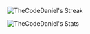 <!-- ![Daniel's GitHub stats](https://github-readme-stats.vercel.app/api?username=TheCodeDaniel&show_icons=true&theme=codeSTACKr) -->
<!--


<img src="https://raw.githubusercontent.com/TheCodeDaniel/TheCodeDaniel/output/snake.svg" alt="Snake animation" />


[![GitHub Streak](http://github-readme-streak-stats.herokuapp.com?user=TheCodeDaniel&theme=dark&background=000000)](https://git.io/streak-stats)




### -->


![TheCodeDaniel's Streak](https://github-readme-streak-stats.herokuapp.com/?user=TheCodeDaniel&theme=dark&hide_border=true)

![TheCodeDaniel's Stats](https://github-readme-stats.vercel.app/api?username=TheCodeDaniel&theme=dark&show_icons=true&hide_border=true&count_private=true)

